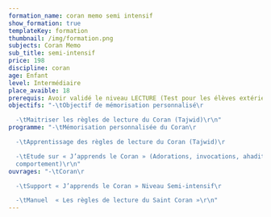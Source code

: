 ```yaml
---
formation_name: coran memo semi intensif
show_formation: true
templateKey: formation
thumbnail: /img/formation.png
subjects: Coran Memo
sub_title: semi-intensif
price: 198
discipline: coran
age: Enfant
level: Intermédiaire
place_avaible: 18
prerequis: Avoir validé le niveau LECTURE (Test pour les élèves extérieur)
objectifs: "-\tObjectif de mémorisation personnalisé\r

  -\tMaitriser les règles de lecture du Coran (Tajwid)\r\n"
programme: "-\tMémorisation personnalisée du Coran\r

  -\tApprentissage des règles de lecture du Coran (Tajwid)\r

  -\tEtude sur « J’apprends le Coran » (Adorations, invocations, ahadith,
  comportement)\r\n"
ouvrages: "-\tCoran\r

  -\tSupport « J’apprends le Coran » Niveau Semi-intensif\r

  -\tManuel  « Les règles de lecture du Saint Coran »\r\n"
---
```

